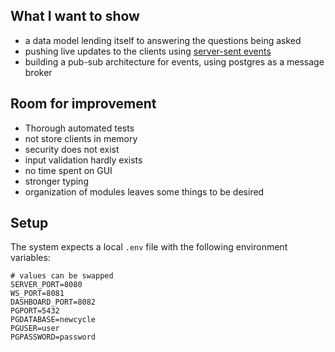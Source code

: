## What I want to show 
* a data model lending itself to answering the questions being asked 
* pushing live updates to the clients using [server-sent events](https://developer.mozilla.org/en-US/docs/Web/API/Server-sent_events/Using_server-sent_events)
* building a pub-sub architecture for events, using postgres as a message broker 

## Room for improvement
* Thorough automated tests 
* not store clients in memory
* security does not exist 
* input validation hardly exists 
* no time spent on GUI
* stronger typing 
* organization of modules leaves some things to be desired

## Setup 
The system expects a local `.env` file with the following environment variables: 
```
# values can be swapped 
SERVER_PORT=8080 
WS_PORT=8081
DASHBOARD_PORT=8082
PGPORT=5432 
PGDATABASE=newcycle 
PGUSER=user 
PGPASSWORD=password 
```